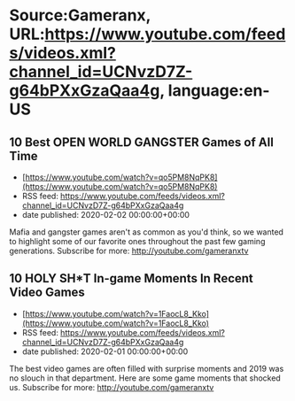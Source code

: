 # Source:Gameranx, URL:https://www.youtube.com/feeds/videos.xml?channel_id=UCNvzD7Z-g64bPXxGzaQaa4g, language:en-US

## 10 Best OPEN WORLD GANGSTER Games of All Time
 - [https://www.youtube.com/watch?v=qo5PM8NqPK8](https://www.youtube.com/watch?v=qo5PM8NqPK8)
 - RSS feed: https://www.youtube.com/feeds/videos.xml?channel_id=UCNvzD7Z-g64bPXxGzaQaa4g
 - date published: 2020-02-02 00:00:00+00:00

Mafia and gangster games aren't as common as you'd think, so we wanted to highlight some of our favorite ones throughout the past few gaming generations.
Subscribe for more: http://youtube.com/gameranxtv

## 10 HOLY SH*T In-game Moments In Recent Video Games
 - [https://www.youtube.com/watch?v=1FaocL8_Kko](https://www.youtube.com/watch?v=1FaocL8_Kko)
 - RSS feed: https://www.youtube.com/feeds/videos.xml?channel_id=UCNvzD7Z-g64bPXxGzaQaa4g
 - date published: 2020-02-01 00:00:00+00:00

The best video games are often filled with surprise moments and 2019 was no slouch in that department. Here are some game moments that shocked us.
Subscribe for more: http://youtube.com/gameranxtv


